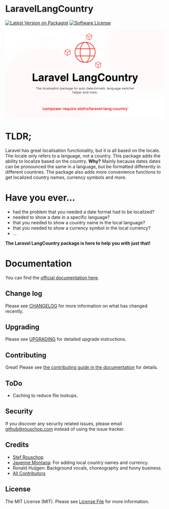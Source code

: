 # LaravelLangCountry

[![Latest Version on Packagist][ico-version]][link-packagist]
[![Software License][ico-license]](LICENSE.md)

![laravel-langcountry.png](/docs/public/laravel-langcountry.png)

# TLDR;

Laravel has great localisation functionality, but it is all based on the locale. The locale only refers to a language,
not a country. This package adds the ability to localize based on the country.
**Why?** Mainly because dates dates can be pronounced the same in a language, but be formatted differently in different
countries.
The package also adds more convenience functions to get localized country names, currency symbols and more.

# Have you ever...

* had the problem that you needed a date format had to be localized?
* needed to show a date in a specific language?
* that you needed to show a country name in the local language?
* that you needed to show a currency symbol in the local currency?
* ...

**The Laravel LangCountry package is here to help you with just that!**

# Documentation

You can find the [official documentation here](https://stefro.github.io/laravel-lang-country/).

## Change log

Please see [CHANGELOG](https://stefro.github.io/laravel-lang-country/getting-started/changelog.html) for more
information on what has changed recently.

## Upgrading

Please see [UPGRADING](https://stefro.github.io/laravel-lang-country/getting-started/upgrade.html) for detailed upgrade
instructions.

## Contributing

Great! Please
see [the contributing guide in the documentation](https://stefro.github.io/laravel-lang-country/contribute/contribution.html)
for details.

## ToDo

* Caching to reduce file lookups.

## Security

If you discover any security related issues, please email github@rouschop.com instead of using the issue tracker.

## Credits

- [Stef Rouschop](https://github.com/stefro)
- [Jayenne Montana](https://github.com/jayenne): For adding local country names and currency.
- Ronald Huijgen: Background vocals, choreography and funny business.
- [All Contributors][link-contributors]

## License

The MIT License (MIT). Please see [License File](LICENSE.md) for more information.

[ico-version]: https://img.shields.io/packagist/v/stefro/laravel-lang-country.svg?style=flat-square

[ico-license]: https://img.shields.io/badge/license-MIT-brightgreen.svg?style=flat-square

[ico-downloads]: https://img.shields.io/packagist/dt/stefro/laravel-lang-country.svg?style=flat-square

[link-packagist]: https://packagist.org/packages/stefro/laravel-lang-country

[link-author]: https://github.com/stefro

[link-contributors]: ../../contributors
